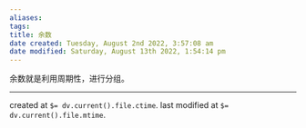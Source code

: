```yaml
---
aliases: 
tags: 
title: 余数
date created: Tuesday, August 2nd 2022, 3:57:08 am
date modified: Saturday, August 13th 2022, 1:54:14 pm
---
```


余数就是利用周期性，进行分组。

---

created at `$= dv.current().file.ctime`.
last modified at `$= dv.current().file.mtime`.
